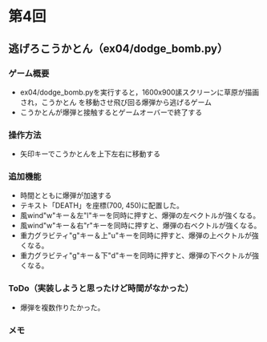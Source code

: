 # 第4回
## 逃げろこうかとん（ex04/dodge_bomb.py）
### ゲーム概要
- ex04/dodge_bomb.pyを実行すると，1600x900䛾スクリーンに草原が描画され，こうかとん
を移動させ飛び回る爆弾から逃げるゲーム
- こうかとんが爆弾と接触するとゲームオーバーで終了する
### 操作方法
- 矢印キーでこうかとんを上下左右に移動する
### 追加機能
- 時間とともに爆弾が加速する
- テキスト「DEATH」を座標(700, 450)に配置した。
- 風wind"w"キー＆左"l"キーを同時に押すと、爆弾の左ベクトルが強くなる。
- 風wind"w"キー＆右"r"キーを同時に押すと、爆弾の右ベクトルが強くなる。
- 重力グラビティ"g"キー＆上"u"キーを同時に押すと、爆弾の上ベクトルが強くなる。
- 重力グラビティ"g"キー＆下"d"キーを同時に押すと、爆弾の下ベクトルが強くなる。

### ToDo（実装しようと思ったけど時間がなかった）
- 爆弾を複数作りたかった。
### メモ